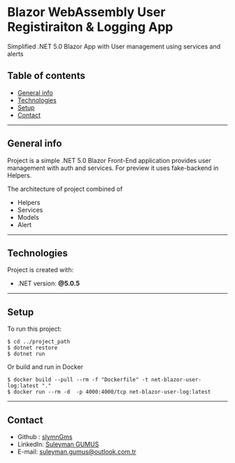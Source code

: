 # Blazor WebAssembly User Registiraiton & Logging App 
Simplified .NET 5.0 Blazor App with User management using services and alerts  

## Table of contents
* [General info](#general-info)
* [Technologies](#technologies)
* [Setup](#setup)
* [Contact](#contact)
----------
## General info
Project is a simple .NET 5.0 Blazor Front-End application provides user management with auth and services. For preview it uses fake-backend in Helpers.

The architecture of project combined of 
* Helpers
* Services
* Models
* Alert

----------	
## Technologies
Project is created with:
* .NET version: **@5.0.5**

----------
## Setup
To run this project:

```
$ cd ../project_path
$ dotnet restore
$ dotnet run
```

Or build and run in Docker
```
$ docker build --pull --rm -f "Dockerfile" -t net-blazor-user-log:latest "." 
$ docker run --rm -d  -p 4000:4000/tcp net-blazor-user-log:latest
```

----------
## Contact
* Github : [slymnGms](https://github.com/slymnGms)
* LinkedIn: [Suleyman GUMUS](www.linkedin.com/in/sulaiman-gms)
* E-mail: [suleyman.gumus@outlook.com.tr](mailto:suleyman_gumus@outlook.com.tr)